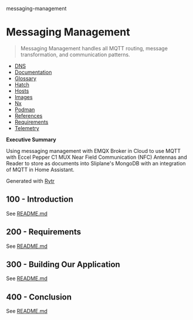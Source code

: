 messaging-management
# Messaging Management

> Messaging Management handles all MQTT routing, message transformation, and communication patterns.

- [DNS](./DNS.md)
- [Documentation](./DOCUMENTATION.md)
- [Glossary](./GLOSSARY.md)
- [Hatch](./HATCH.md)
- [Hosts](./HOSTS.md)
- [Images](./IMAGES.md)
- [Nx](./NX.md)
- [Podman](./PODMAN.md)
- [References](./REFERENCES.md)
- [Requirements](./REQUIREMENTS.md)
- [Telemetry](./TELEMETRY.md)

**Executive Summary**

Using messaging management with EMQX Broker in Cloud to use MQTT with Eccel Pepper C1 MUX Near Field Communication (NFC) Antennas and Reader to store as documents into Sliplane's MongoDB with an integration of MQTT in Home Assistant.

Generated with [Rytr](https://app.rytr.me)

## 100 - Introduction

See [README.md](./100/README.md)

## 200 - Requirements

See [README.md](./200/README.md)

## 300 - Building Our Application

See [README.md](./300/README.md)

## 400 - Conclusion

See [README.md](./400/README.md)
